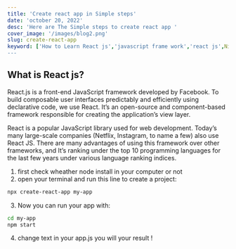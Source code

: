 ```yaml
---
title: 'Create react app in Simple steps'
date: 'october 20, 2022'
desc: 'Here are The Simple steps to create react app '
cover_image: '/images/blog2.png'
slug: create-react-app
keyword: ['How to Learn React js','javascript frame work','react js',Nilesh Darji','react js blog']
---
```


## What is React js?

React.js is a front-end JavaScript framework developed by Facebook. To build composable user interfaces predictably and efficiently using declarative code, we use React. It’s an open-source and component-based framework responsible for creating the application’s view layer.  

React is a popular JavaScript library used for web development.  Today’s many large-scale companies (Netflix, Instagram, to name a few) also use React JS. There are many advantages of using this framework over other frameworks, and It’s ranking under the top 10 programming languages for the last few years under various language ranking indices.

1. first check wheather node install in your computer or not
2. open your terminal and run this line to create a project:
```bash
npx create-react-app my-app
```
3. Now you can run your app with:
```bash
cd my-app
npm start
```
4. change text in your app.js you will your result !